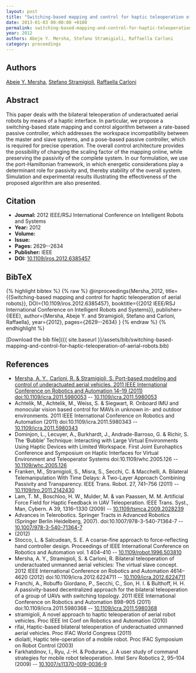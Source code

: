 ```yaml
---
layout: post
title: "Switching-based mapping and control for haptic teleoperation of aerial robots"
date: 2013-01-03 00:00:00 +0100
permalink: switching-based-mapping-and-control-for-haptic-teleoperation-of-aerial-robots
year: 2012
authors: Abeje Y. Mersha, Stefano Stramigioli, Raffaella Carloni
category: proceedings
---
```

 
## Authors
[Abeje Y. Mersha](authors/abeje-y-mersha), [Stefano Stramigioli](authors/stefano-stramigioli), [Raffaella Carloni](authors/raffaella-carloni)
 
## Abstract
This paper deals with the bilateral teleoperation of underactuated aerial robots by means of a haptic interface. In particular, we propose a switching-based state mapping and control algorithm between a rate-based passive controller, which addresses the workspace incompatibility between the master and slave systems, and a pose-based passive controller, which is required for precise operation. The overall control architecture provides the possibility of changing the scaling factor of the mapping online, while preserving the passivity of the complete system. In our formulation, we use the port-Hamiltonian framework, in which energetic considerations play a determinant role for passivity and, thereby stability of the overall system. Simulation and experimental results illustrating the effectiveness of the proposed algorithm are also presented.
 
## Citation
- **Journal:** 2012 IEEE/RSJ International Conference on Intelligent Robots and Systems
- **Year:** 2012
- **Volume:** 
- **Issue:** 
- **Pages:** 2629--2634
- **Publisher:** IEEE
- **DOI:** [10.1109/iros.2012.6385457](https://doi.org/10.1109/iros.2012.6385457)
 
## BibTeX
{% highlight bibtex %}
{% raw %}
@inproceedings{Mersha_2012,
  title={{Switching-based mapping and control for haptic teleoperation of aerial robots}},
  DOI={10.1109/iros.2012.6385457},
  booktitle={{2012 IEEE/RSJ International Conference on Intelligent Robots and Systems}},
  publisher={IEEE},
  author={Mersha, Abeje Y. and Stramigioli, Stefano and Carloni, Raffaella},
  year={2012},
  pages={2629--2634}
}
{% endraw %}
{% endhighlight %}
 
[Download the bib file]({{ site.baseurl }}/assets/bib/switching-based-mapping-and-control-for-haptic-teleoperation-of-aerial-robots.bib)
 
## References
- [Mersha, A. Y., Carloni, R. & Stramigioli, S. Port-based modeling and control of underactuated aerial vehicles. 2011 IEEE International Conference on Robotics and Automation 14–19 (2011) doi:10.1109/icra.2011.5980053](port-based-modeling-and-control-of-underactuated-aerial-vehicles) -- [10.1109/icra.2011.5980053](https://doi.org/10.1109/icra.2011.5980053)
- Achtelik, M., Achtelik, M., Weiss, S. & Siegwart, R. Onboard IMU and monocular vision based control for MAVs in unknown in- and outdoor environments. 2011 IEEE International Conference on Robotics and Automation (2011) doi:10.1109/icra.2011.5980343 -- [10.1109/icra.2011.5980343](https://doi.org/10.1109/icra.2011.5980343)
- Dominjon, L., Lecuyer, A., Burkhardt, J., Andrade-Barroso, G. & Richir, S. The ‘Bubble’ Technique: Interacting with Large Virtual Environments Using Haptic Devices with Limited Workspace. First Joint Eurohaptics Conference and Symposium on Haptic Interfaces for Virtual Environment and Teleoperator Systems doi:10.1109/whc.2005.126 -- [10.1109/whc.2005.126](https://doi.org/10.1109/whc.2005.126)
- Franken, M., Stramigioli, S., Misra, S., Secchi, C. & Macchelli, A. Bilateral Telemanipulation With Time Delays: A Two-Layer Approach Combining Passivity and Transparency. IEEE Trans. Robot. 27, 741–756 (2011) -- [10.1109/tro.2011.2142430](https://doi.org/10.1109/tro.2011.2142430)
- Lam, T. M., Boschloo, H. W., Mulder, M. & van Paassen, M. M. Artificial Force Field for Haptic Feedback in UAV Teleoperation. IEEE Trans. Syst., Man, Cybern. A 39, 1316–1330 (2009) -- [10.1109/tsmca.2009.2028239](https://doi.org/10.1109/tsmca.2009.2028239)
- Advances in Telerobotics. Springer Tracts in Advanced Robotics (Springer Berlin Heidelberg, 2007). doi:10.1007/978-3-540-71364-7 -- [10.1007/978-3-540-71364-7](https://doi.org/10.1007/978-3-540-71364-7)
- (2012)
- Stocco, L. & Salcudean, S. E. A coarse-fine approach to force-reflecting hand controller design. Proceedings of IEEE International Conference on Robotics and Automation vol. 1 404–410 -- [10.1109/robot.1996.503810](https://doi.org/10.1109/robot.1996.503810)
- Mersha, A. Y., Stramigioli, S. & Carloni, R. Bilateral teleoperation of underactuated unmanned aerial vehicles: The virtual slave concept. 2012 IEEE International Conference on Robotics and Automation 4614–4620 (2012) doi:10.1109/icra.2012.6224711 -- [10.1109/icra.2012.6224711](https://doi.org/10.1109/icra.2012.6224711)
- Franchi, A., Robuffo Giordano, P., Secchi, C., Son, H. I. & Bulthoff, H. H. A passivity-based decentralized approach for the bilateral teleoperation of a group of UAVs with switching topology. 2011 IEEE International Conference on Robotics and Automation 898–905 (2011) doi:10.1109/icra.2011.5980368 -- [10.1109/icra.2011.5980368](https://doi.org/10.1109/icra.2011.5980368)
- stramigioli, A novel approach to haptic teleoperation of aerial robot vehicles. Proc IEEE Int Conf on Robotics and Automation (2010)
- rifai, Haptic-based bilateral teleoperation of underactuated unmanned aerial vehicles. Proc IFAC World Congress (2011)
- diolaiti, Haptic tele-operation of a mobile robot. Proc IFAC Symposium on Robot Control (2003)
- Farkhatdinov, I., Ryu, J.-H. & Poduraev, J. A user study of command strategies for mobile robot teleoperation. Intel Serv Robotics 2, 95–104 (2009) -- [10.1007/s11370-009-0036-9](https://doi.org/10.1007/s11370-009-0036-9)

